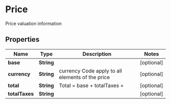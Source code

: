 

# Price

Price valuation information

## Properties

| Name | Type | Description | Notes |
|------------ | ------------- | ------------- | -------------|
|**base** | **String** |  |  [optional] |
|**currency** | **String** | currency Code apply to all elements of the price |  [optional] |
|**total** | **String** | Total &#x3D; base + totalTaxes + |  [optional] |
|**totalTaxes** | **String** |  |  [optional] |



